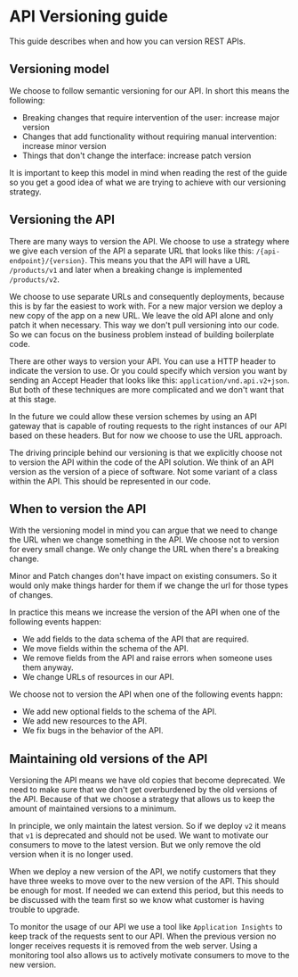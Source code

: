 # API Versioning guide
This guide describes when and how you can version REST APIs.

## Versioning model
We choose to follow semantic versioning for our API. In short this means the following:

 - Breaking changes that require intervention of the user: increase major version
 - Changes that add functionality without requiring manual intervention: increase minor version
 - Things that don't change the interface: increase patch version
 
It is important to keep this model in mind when reading the rest of the guide so you get a 
good idea of what we are trying to achieve with our versioning strategy.

## Versioning the API
There are many ways to version the API. We choose to use a strategy where we give each version
of the API a separate URL that looks like this: `/{api-endpoint}/{version}`. This means
you that the API will have a URL `/products/v1` and later when a breaking change is implemented `/products/v2`.

We choose to use separate URLs and consequently deployments, because this is by far the easiest to work with.
For a new major version we deploy a new copy of the app on a new URL. We leave the old API alone and only patch it when necessary.
This way we don't pull versioning into our code. So we can focus on the business problem instead of building boilerplate code.

There are other ways to version your API. You can use a HTTP header to indicate the version to use. Or you could specify which version 
you want by sending an Accept Header that looks like this: `application/vnd.api.v2+json`. But both of these techniques are more 
complicated and we don't want that at this stage.

In the future we could allow these version schemes by using an API gateway that is capable of routing requests to the right instances of our API based on these headers. But for now we choose to use the URL approach.

The driving principle behind our versioning is that we explicitly choose not to version the API within the code of the API solution. We think of an API version as the version of a piece of software. Not some variant of a class within the API. This should be represented in our code.

## When to version the API
With the versioning model in mind you can argue that we need to change the URL when we change something in the API.
We choose not to version for every small change. We only change the URL when there's a breaking change.

Minor and Patch changes don't have impact on existing consumers. So it would only make things harder for them if we change 
the url for those types of changes. 

In practice this means we increase the version of the API when one of the following events happen:

 - We add fields to the data schema of the API that are required.
 - We move fields within the schema of the API.
 - We remove fields from the API and raise errors when someone uses them anyway.
 - We change URLs of resources in our API.

We choose not to version the API when one of the following events happn:

 - We add new optional fields to the schema of the API.
 - We add new resources to the API.
 - We fix bugs in the behavior of the API.
 
## Maintaining old versions of the API
Versioning the API means we have old copies that become deprecated. We need to make sure that we don't get overburdened by the 
old versions of the API. Because of that we choose a strategy that allows us to keep the amount of maintained versions to a minimum.

In principle, we only maintain the latest version. So if we deploy `v2` it means that `v1` is deprecated and should not be used.
We want to motivate our consumers to move to the latest version. But we only remove the old version when it is no longer used.

When we deploy a new version of the API, we notify customers that they have three weeks to move over to the new version of the API. This should be enough for most. If needed we can extend this period, but this needs to be discussed with the team first so we know what customer is having trouble to upgrade.

To monitor the usage of our API we use a tool like `Application Insights` to keep track of the requests sent to our API.
When the previous version no longer receives requests it is removed from the web server. Using a monitoring tool also allows
us to actively motivate consumers to move to the new version.
